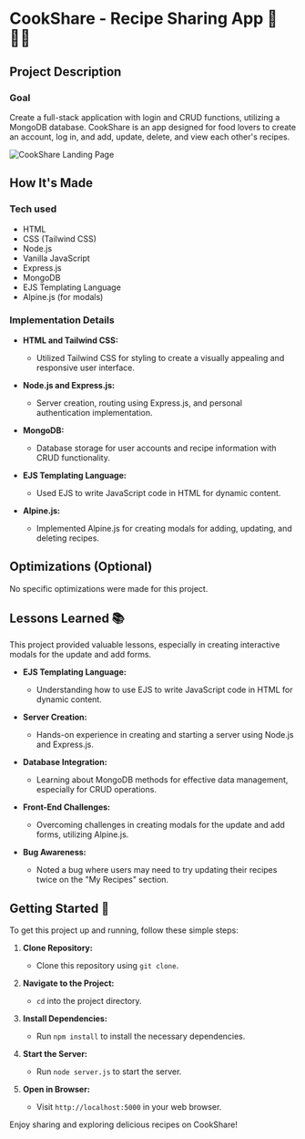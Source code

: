 # CookShare - Recipe Sharing App 🍲👩‍🍳

## Project Description

### Goal
Create a full-stack application with login and CRUD functions, utilizing a MongoDB database. CookShare is an app designed for food lovers to create an account, log in, and add, update, delete, and view each other's recipes.

  ![CookShare Landing Page](public/img/landing.png)

## How It's Made

### Tech used

- HTML
- CSS (Tailwind CSS)
- Node.js
- Vanilla JavaScript
- Express.js
- MongoDB
- EJS Templating Language
- Alpine.js (for modals)

### Implementation Details

- **HTML and Tailwind CSS:**
  - Utilized Tailwind CSS for styling to create a visually appealing and responsive user interface.

- **Node.js and Express.js:**
  - Server creation, routing using Express.js, and personal authentication implementation.

- **MongoDB:**
  - Database storage for user accounts and recipe information with CRUD functionality.

- **EJS Templating Language:**
  - Used EJS to write JavaScript code in HTML for dynamic content.

- **Alpine.js:**
  - Implemented Alpine.js for creating modals for adding, updating, and deleting recipes.

## Optimizations (Optional)

No specific optimizations were made for this project.

## Lessons Learned 📚

This project provided valuable lessons, especially in creating interactive modals for the update and add forms.

- **EJS Templating Language:**
  - Understanding how to use EJS to write JavaScript code in HTML for dynamic content.

- **Server Creation:**
  - Hands-on experience in creating and starting a server using Node.js and Express.js.

- **Database Integration:**
  - Learning about MongoDB methods for effective data management, especially for CRUD operations.

- **Front-End Challenges:**
  - Overcoming challenges in creating modals for the update and add forms, utilizing Alpine.js.

- **Bug Awareness:**
  - Noted a bug where users may need to try updating their recipes twice on the "My Recipes" section.

## Getting Started 🚀

To get this project up and running, follow these simple steps:

1. **Clone Repository:**
   - Clone this repository using `git clone`.

2. **Navigate to the Project:**
   - `cd` into the project directory.

3. **Install Dependencies:**
   - Run `npm install` to install the necessary dependencies.

4. **Start the Server:**
   - Run `node server.js` to start the server.

5. **Open in Browser:**
   - Visit `http://localhost:5000` in your web browser.

Enjoy sharing and exploring delicious recipes on CookShare!
